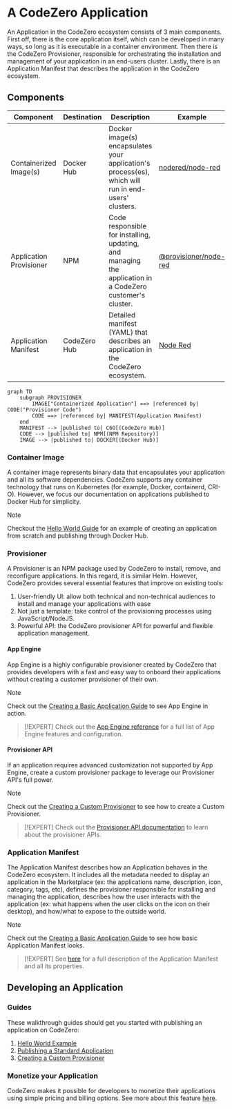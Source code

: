 # A CodeZero Application

An Application in the CodeZero ecosystem consists of 3 main components. First off, there is the core application itself, which can be developed in many ways, so long as it is executable in a container environment. Then there is the CodeZero Provisioner, responsible for orchestrating the installation and management of your application in an end-users cluster. Lastly, there is an Application Manifest that describes the application in the CodeZero ecosystem.

## Components

| Component               | Destination  | Description                                                                                               | Example                                                                      |
| ----------------------- | ------------ | --------------------------------------------------------------------------------------------------------- | ---------------------------------------------------------------------------- |
| Containerized Image(s)  | Docker Hub   | Docker image(s) encapsulates your application's process(es), which will run in end-users' clusters.       | [nodered/node-red](https://hub.docker.com/r/nodered/node-red)                |
| Application Provisioner | NPM          | Code responsible for installing, updating, and managing the application in a CodeZero customer's cluster. | [@provisioner/node-red](https://www.npmjs.com/package/@provisioner/node-red) |
| Application Manifest    | CodeZero Hub | Detailed manifest (YAML) that describes an application in the CodeZero ecosystem.                         | [Node Red](https://hub.codezero.io/marketplace/01EFBMKNH606HDGHZTJK7714JZ)   |

```mermaid
graph TD
    subgraph PROVISIONER
        IMAGE["Containerized Application"] ==> |referenced by| CODE("Provisioner Code")
        CODE ==> |referenced by| MANIFEST(Application Manifest)
    end
    MANIFEST --> |published to| C6O[(CodeZero Hub)]
    CODE --> |published to| NPM[(NPM Repository)]
    IMAGE --> |published to| DOCKER[(Docker Hub)]
```

### Container Image

A container image represents binary data that encapsulates your application and all its software dependencies. CodeZero supports any container technology that runs on Kubernetes (for example, Docker, containerd, CRI-O). However, we focus our documentation on applications published to Docker Hub for simplicity.

> [!NOTE]
> Checkout the [Hello World Guide](../guides/hello-world) for an example of creating an application from scratch and publishing through Docker Hub.

<!-- ### Multiple Images

A CodeZero Application may consist of one or multiple container images. However, if an application has external dependencies (ex: database), it's highly recommended to use application linking rather than bundling applications together.
For example, if building a Wordpress provisioner, it may be tempting to directly include a MySQL container. However, a much better design should define the MySQL service as a dependency, so it can leverage the power of existing MySQL instances.

How to develop the actual application logic that will run in a customers cluster is a very broad topic, and is not new or specific to CodeZero.

Therefore, instead of trying to explain all of this ourselves, we will just cover the basics, and provide  some helpful links to learn more. -->

### Provisioner

A Provisioner is an NPM package used by CodeZero to install, remove, and reconfigure applications. In this regard, it is similar Helm. However, CodeZero provides several essential features that improve on existing tools:

1. User-friendly UI: allow both technical and non-technical audiences to install and manage your applications with ease
2. Not just a template: take control of the provisioning processes using JavaScript/NodeJS.
3. Powerful API: the CodeZero provisioner API for powerful and flexible application management.

#### App Engine

App Engine is a highly configurable provisioner created by CodeZero that provides developers with a fast and easy way to onboard their applications without creating a customer provisioner of their own.

> [!NOTE]
> Check out the [Creating a Basic Application Guide](../guides/appengine.md) to see App Engine in action.

> [!EXPERT]
> Check out the [App Engine reference](../references/appengine.md) for a full list of App Engine features and configuration.

#### Provisioner API

If an application requires advanced customization not supported by App Engine, create a custom provisioner package to leverage our Provisioner API's full power.

> [!NOTE]
> Check out the [Creating a Custom Provisioner](../guides/custom-provisioner.md) to see how to create a Custom Provisioner.

> [!EXPERT]
> Check out the [Provisioner API documentation](../references/provisioner.md) to learn about the provisioner APIs.

### Application Manifest

The Application Manifest describes how an Application behaves in the CodeZero ecosystem. It includes all the metadata needed to display an application in the Marketplace (ex: the applications name, description, icon, category, tags, etc), defines the provisioner responsible for installing and managing the application, describes how the user interacts with the application (ex: what happens when the user clicks on the icon on their desktop), and how/what to expose to the outside world.

> [!NOTE]
> Check out the [Creating a Basic Application Guide](../guides/appengine.md) to see how basic Application Manifest looks.

> [!EXPERT]
> See [here](../references/application-manifest) for a full description of the Application Manifest and all its properties.

## Developing an Application

### Guides

These walkthrough guides should get you started with publishing an application on CodeZero:

1. [Hello World Example](../guides/hello-world)
1. [Publishing a Standard Application](../guides/appengine)
1. [Creating a Custom Provisioner](../guides/custom-provisioner)

### Monetize your Application

CodeZero makes it possible for developers to monetize their applications using simple pricing and billing options. See more about this feature [here](../concepts/monetization).
